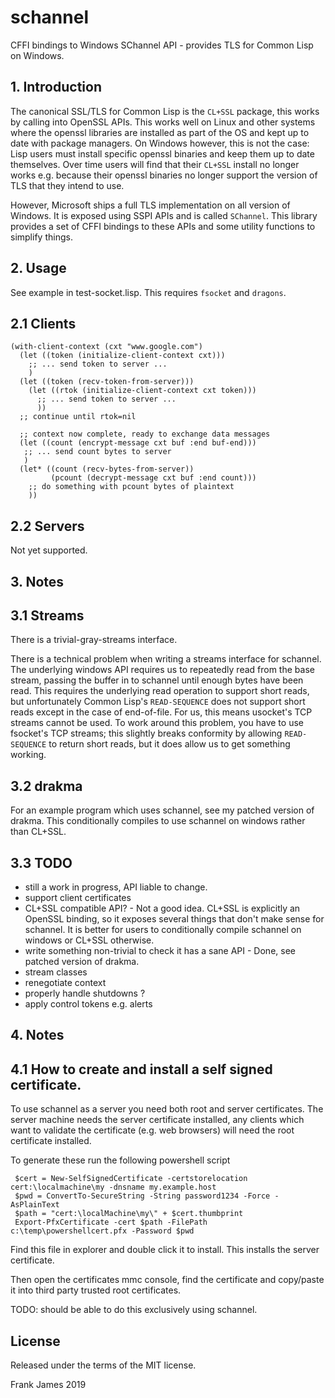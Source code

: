# schannel
CFFI bindings to Windows SChannel API - provides TLS for Common Lisp on Windows.

## 1. Introduction
The canonical SSL/TLS for Common Lisp is the `CL+SSL` package, this works by calling into OpenSSL APIs.
This works well on Linux and other systems where the openssl libraries are installed as part of the OS and
kept up to date with package managers. On Windows however, this is not the case: Lisp users must install
specific openssl binaries and keep them up to date themselves. Over time users will find that their `CL+SSL`
install no longer works e.g. because their openssl binaries no longer support the version of TLS that
they intend to use.

However, Microsoft ships a full TLS implementation on all version of Windows. It is exposed using SSPI APIs and
is called `SChannel`. This library provides a set of CFFI bindings to these APIs and some utility functions
to simplify things.

## 2. Usage
See example in test-socket.lisp. This requires `fsocket` and `dragons`.

## 2.1 Clients
```
(with-client-context (cxt "www.google.com")
  (let ((token (initialize-client-context cxt)))
    ;; ... send token to server ...
    )
  (let ((token (recv-token-from-server)))
    (let ((rtok (initialize-client-context cxt token)))
      ;; ... send token to server ...
      ))
  ;; continue until rtok=nil

  ;; context now complete, ready to exchange data messages
  (let ((count (encrypt-message cxt buf :end buf-end)))
   ;; ... send count bytes to server
   )  
  (let* ((count (recv-bytes-from-server))
         (pcount (decrypt-message cxt buf :end count)))
    ;; do something with pcount bytes of plaintext
    ))    
```
## 2.2 Servers
Not yet supported.

## 3. Notes

## 3.1 Streams
There is a trivial-gray-streams interface.

There is a technical problem when writing a streams interface for schannel. The underlying windows API requires
us to repeatedly read from the base stream, passing the buffer in to schannel until enough bytes have been read.
This requires the underlying read operation to support short reads, but unfortunately Common Lisp's `READ-SEQUENCE` does not support short reads except in the case of end-of-file. For us, this means usocket's TCP streams cannot
be used. To work around this problem, you have to use fsocket's TCP streams; this slightly breaks conformity by
allowing `READ-SEQUENCE` to return short reads, but it does allow us to get something working.

## 3.2 drakma
For an example program which uses schannel, see my patched version of drakma. This conditionally compiles to
use schannel on windows rather than CL+SSL. 

## 3.3  TODO
 - still a work in progress, API liable to change.
 - support client certificates
 - CL+SSL compatible API? - Not a good idea. CL+SSL is explicitly an OpenSSL binding, so it exposes
 several things that don't make sense for schannel. It is better for users to conditionally compile schannel on
 windows or CL+SSL otherwise.
 - write something non-trivial to check it has a sane API - Done, see patched version of drakma.
 - stream classes
 - renegotiate context
 - properly handle shutdowns ?
 - apply control tokens e.g. alerts

## 4. Notes
## 4.1 How to create and install a self signed certificate.

To use schannel as a server you need both root and server certificates. The server machine needs the server certificate installed,
any clients which want to validate the certificate (e.g. web browsers) will need the root certificate installed.

To generate these run the following powershell script 
```
 $cert = New-SelfSignedCertificate -certstorelocation cert:\localmachine\my -dnsname my.example.host
 $pwd = ConvertTo-SecureString -String password1234 -Force -AsPlainText
 $path = "cert:\localMachine\my\" + $cert.thumbprint
 Export-PfxCertificate -cert $path -FilePath c:\temp\powershellcert.pfx -Password $pwd
```
Find this file in explorer and double click it to install. This installs the server certificate.

Then open the certificates mmc console, find the certificate and copy/paste it into third party trusted root certificates.
 
TODO: should be able to do this exclusively using schannel.

## License

Released under the terms of the MIT license.

Frank James
2019 






